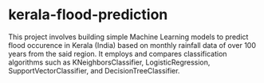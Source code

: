 # kerala-flood-prediction
This project involves building simple Machine Learning models to predict flood occurence in Kerala (India) based on monthly rainfall data of over 100 years from the said region. It employs and compares classification algorithms such as KNeighborsClassifier, LogisticRegression, SupportVectorClassifier, and DecisionTreeClassifier.
